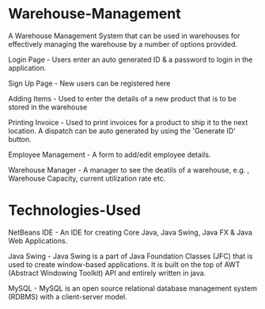 # Warehouse-Management
A Warehouse Management System that can be used in warehouses for effectively managing the warehouse by a number of options provided.

Login Page - Users enter an auto generated ID & a password to login in the application.

Sign Up Page - New users can be registered here

Adding Items - Used to enter the details of a new product that is to be stored in the warehouse

Printing Invoice - Used to print invoices for a product to ship it to the next location. A dispatch can be auto generated by using the 'Generate ID' button.

Employee Management - A form to add/edit employee details.

Warehouse Manager - A manager to see the deatils of a warehouse, e.g. , Warehouse Capacity, current utilization rate etc.

# Technologies-Used

NetBeans IDE - An IDE for creating Core Java, Java Swing, Java FX & Java Web Applications.

Java Swing - Java Swing is a part of Java Foundation Classes (JFC) that is used to create window-based applications. It is built on the top of AWT (Abstract Windowing Toolkit) API and entirely written in java.

MySQL - MySQL is an open source relational database management system (RDBMS) with a client-server model.

